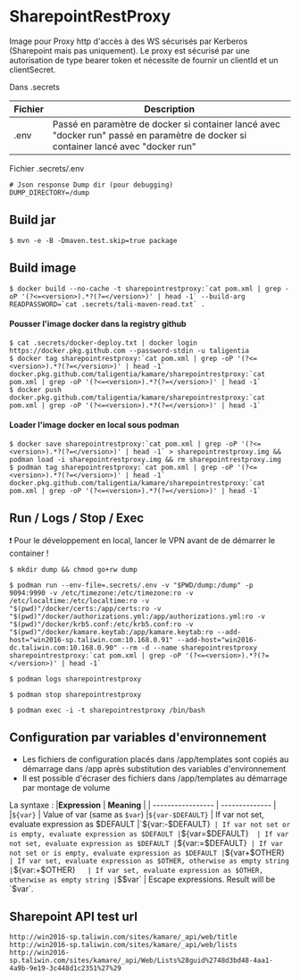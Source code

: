 # SharepointRestProxy

Image pour Proxy http d'accès à des WS sécurisés par Kerberos (Sharepoint mais pas uniquement).
Le proxy est sécurisé par une autorisation de type bearer token et nécessite de fournir un clientId et un clientSecret.

Dans .secrets

| Fichier | Description |
| ----------- | ----------- |
| .env | Passé en paramètre de docker si container lancé avec "docker run" passé en paramètre de docker si container lancé avec "docker run" |


Fichier .secrets/.env 
```
# Json response Dump dir (pour debugging)
DUMP_DIRECTORY=/dump
```

## Build jar
```
$ mvn -e -B -Dmaven.test.skip=true package

```

## Build image
```
$ docker build --no-cache -t sharepointrestproxy:`cat pom.xml | grep -oP '(?<=<version>).*?(?=</version>)' | head -1` --build-arg READPASSWORD=`cat .secrets/tali-maven-read.txt` .
```

#### Pousser l'image docker dans la registry github
```
$ cat .secrets/docker-deploy.txt | docker login https://docker.pkg.github.com --password-stdin -u taligentia
$ docker tag sharepointrestproxy:`cat pom.xml | grep -oP '(?<=<version>).*?(?=</version>)' | head -1` docker.pkg.github.com/taligentia/kamare/sharepointrestproxy:`cat pom.xml | grep -oP '(?<=<version>).*?(?=</version>)' | head -1`
$ docker push docker.pkg.github.com/taligentia/kamare/sharepointrestproxy:`cat pom.xml | grep -oP '(?<=<version>).*?(?=</version>)' | head -1`
```

#### Loader l'image docker en local sous podman
```
$ docker save sharepointrestproxy:`cat pom.xml | grep -oP '(?<=<version>).*?(?=</version>)' | head -1` > sharepointrestproxy.img && podman load -i sharepointrestproxy.img && rm sharepointrestproxy.img
$ podman tag sharepointrestproxy:`cat pom.xml | grep -oP '(?<=<version>).*?(?=</version>)' | head -1` docker.pkg.github.com/taligentia/kamare/sharepointrestproxy:`cat pom.xml | grep -oP '(?<=<version>).*?(?=</version>)' | head -1`
```

## Run / Logs / Stop / Exec

:exclamation: Pour le développement en local, lancer le VPN avant de de démarrer le container !

```
$ mkdir dump && chmod go+rw dump

$ podman run --env-file=.secrets/.env -v "$PWD/dump:/dump" -p 9094:9990 -v /etc/timezone:/etc/timezone:ro -v /etc/localtime:/etc/localtime:ro -v "$(pwd)"/docker/certs:/app/certs:ro -v "$(pwd)"/docker/authorizations.yml:/app/authorizations.yml:ro -v "$(pwd)"/docker/krb5.conf:/etc/krb5.conf:ro -v "$(pwd)"/docker/kamare.keytab:/app/kamare.keytab:ro --add-host="win2016-sp.taliwin.com:10.168.0.91" --add-host="win2016-dc.taliwin.com:10.168.0.90" --rm -d --name sharepointrestproxy sharepointrestproxy:`cat pom.xml | grep -oP '(?<=<version>).*?(?=</version>)' | head -1`

$ podman logs sharepointrestproxy

$ podman stop sharepointrestproxy

$ podman exec -i -t sharepointrestproxy /bin/bash
```

## Configuration par variables d'environnement

* Les fichiers de configuration placés dans /app/templates sont copiés au démarrage dans /app après substitution des variables d'environnement
* Il est possible d'écraser des fichiers dans /app/templates au démarrage par montage de volume 

La syntaxe :
|__Expression__     | __Meaning__    |
| ----------------- | -------------- |
|`${var}`           | Value of var (same as `$var`)
|`${var-$DEFAULT}`  | If var not set, evaluate expression as $DEFAULT
|`${var:-$DEFAULT}` | If var not set or is empty, evaluate expression as $DEFAULT
|`${var=$DEFAULT}`  | If var not set, evaluate expression as $DEFAULT
|`${var:=$DEFAULT}` | If var not set or is empty, evaluate expression as $DEFAULT
|`${var+$OTHER}`    | If var set, evaluate expression as $OTHER, otherwise as empty string
|`${var:+$OTHER}`   | If var set, evaluate expression as $OTHER, otherwise as empty string
|`$$var`            | Escape expressions. Result will be `$var`. 


## Sharepoint API test url
```
http://win2016-sp.taliwin.com/sites/kamare/_api/web/title
http://win2016-sp.taliwin.com/sites/kamare/_api/web/lists
http://win2016-sp.taliwin.com/sites/kamare/_api/Web/Lists%28guid%2748d3bd48-4aa1-4a9b-9e19-3c448d1c2351%27%29
```

